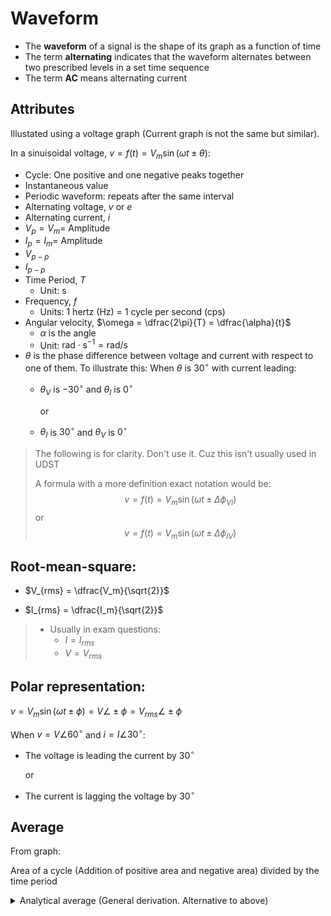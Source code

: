 # Waveform

- The **waveform** of a signal is the shape of its graph as a function of time
- The term **alternating** indicates that the waveform alternates between two prescribed levels in a set time sequence
- The term **AC** means alternating current


## Attributes

Illustated using a voltage graph (Current graph is not the same but similar).

In a sinuisoidal voltage, $v = f(t) = V_m \sin (\omega t \pm \theta)$: 
- Cycle: One positive and one negative peaks together
- Instantaneous value
- Periodic waveform: repeats after the same interval
- Alternating voltage, $v$ or $e$
- Alternating current, $i$
- $V_p=V_m=$ Amplitude
- $I_p=I_m=$ Amplitude
- $V_{p-p}$
- $I_{p-p}$
- Time Period, $T$
    - Unit: $\mathrm{s}$
- Frequency, $f$
    - Units: 1 hertz $\text{(Hz)}$ = 1 cycle per second $\text{(cps)}$
- Angular velocity, $\omega = \dfrac{2\pi}{T} = \dfrac{\alpha}{t}$
    - $\alpha$ is the angle
    - Unit: $\mathrm{rad\cdot s^{-1}=rad/s}$
- $\theta$ is the phase difference between voltage and current with respect to one of them. To illustrate this: When $\theta$ is $30^\circ$ with current leading:
    - $\theta_V$ is $-30^\circ$ and $\theta_I$ is $0^\circ$
    
        or
    - $\theta_I$ is $30^\circ$ and $\theta_V$ is $0^\circ$

> The following is for clarity. Don't use it. Cuz this isn't usually used in UDST
>
> A formula with a more definition exact notation would be:
>    $$v = f(t) = V_m \sin (\omega t \pm \Delta\phi_{VI})$$
>    or
>    $$v = f(t) = V_m \sin (\omega t \pm \Delta\phi_{IV})$$

## Root-mean-square:

- $V_{rms} = \dfrac{V_m}{\sqrt{2}}$

- $I_{rms} = \dfrac{I_m}{\sqrt{2}}$

> - Usually in exam questions:
>    - $I=I_{rms}$
>    - $V=V_{rms}$

## Polar representation:

$v = V_m \sin (\omega t \pm \phi) = V \angle \pm \phi = V_{rms} \angle \pm \phi$

When $v = V\angle 60^\circ$ and $i = I \angle 30^\circ$:
- The voltage is leading the current by $30^\circ$

    or
 
- The current is lagging the voltage by $30^\circ$

## Average

From graph:

Area of a cycle (Addition of positive area and negative area) divided by the time period

<details>

<summary>
Analytical average (General derivation. Alternative to above)
</summary>

**Answer:**
The **average value of the positive portion** of a sinusoidal function $f(t) = A \sin(\omega t)$ over one **positive half-cycle** is:

$$
\boxed{\frac{2A}{\pi}}
$$

---

### **General Derivation:**

Let’s define:

* $f(t) = A \sin(\omega t)$
* The **positive portion** of the sinusoid lies over $t \in [0, T/2]$, where $T = \frac{2\pi}{\omega}$
* So we want the **average value** of $f(t)$ over $[0, T/2]$

#### Step 1: Set up the average value integral

$$
\text{Average} = \frac{1}{T/2} \int_0^{T/2} A \sin(\omega t)\, dt
$$

#### Step 2: Simplify constants

$$
= \frac{2}{T} \cdot A \int_0^{T/2} \sin(\omega t)\, dt
$$

Change variable: $\theta = \omega t \Rightarrow d\theta = \omega dt \Rightarrow dt = \frac{d\theta}{\omega}$

* When $t = 0 \Rightarrow \theta = 0$
* When $t = T/2 \Rightarrow \theta = \omega \cdot \frac{T}{2} = \omega \cdot \frac{\pi}{\omega} = \pi$

So the integral becomes:

$$
= \frac{2A}{T} \int_0^{T/2} \sin(\omega t)\, dt
= \frac{2A}{T} \cdot \int_0^\pi \sin(\theta) \cdot \frac{d\theta}{\omega}
= \frac{2A}{T \omega} \int_0^\pi \sin(\theta) \, d\theta
$$

$$
= \frac{2A}{T \omega} \cdot [-\cos(\theta)]_0^\pi
= \frac{2A}{T \omega} \cdot [ -\cos(\pi) + \cos(0) ]
= \frac{2A}{T \omega} \cdot [1 + 1] = \frac{4A}{T \omega}
$$

Now recall $T = \frac{2\pi}{\omega} \Rightarrow T \omega = 2\pi$, so:

$$
\frac{4A}{T \omega} = \frac{4A}{2\pi} = \boxed{\frac{2A}{\pi}}
$$

---

### Final Result:

For any sinusoidal signal $A \sin(\omega t)$, the **average value over the positive half-cycle** is:

$$
\boxed{\frac{2A}{\pi}}
$$

</details>
